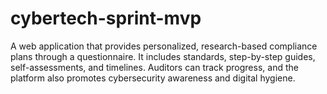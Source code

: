 # cybertech-sprint-mvp
A web application that provides personalized, research-based compliance plans through a questionnaire. It includes standards, step-by-step guides, self-assessments, and timelines. Auditors can track progress, and the platform also promotes cybersecurity awareness and digital hygiene.
